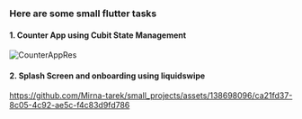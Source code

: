 ### Here are some small flutter tasks
#### 1. Counter App using Cubit State Management

![CounterAppRes](https://github.com/Mirna-tarek/small_projects/assets/138698096/99bba2e3-3efc-4a15-b570-012a0972d382)

#### 2. Splash Screen and onboarding using liquidswipe

https://github.com/Mirna-tarek/small_projects/assets/138698096/ca21fd37-8c05-4c92-ae5c-f4c83d9fd786
